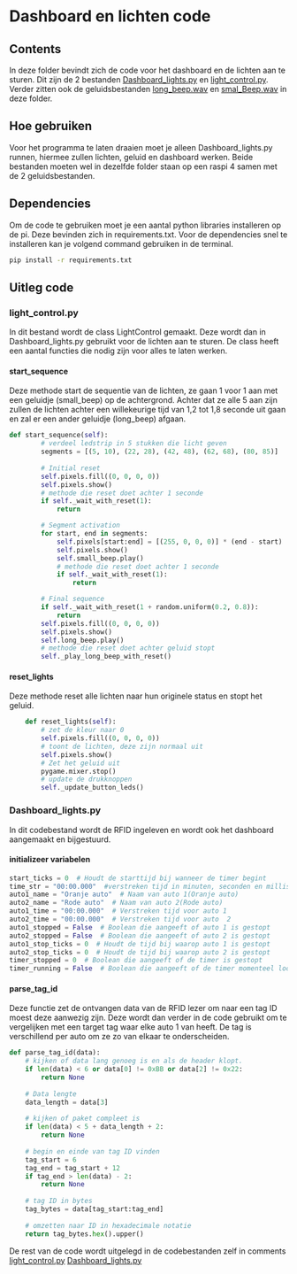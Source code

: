 # Dashboard en lichten code

## Contents

In deze folder bevindt zich de code voor het dashboard en de lichten aan te sturen. Dit zijn de 2 bestanden [Dashboard_lights.py](Dashboard_lights.py) en [light_control.py](./light_control.py).
Verder zitten ook de geluidsbestanden [long_beep.wav](./long_beep.wav) en [smal_Beep.wav](smal_Beep.wav) in deze folder.

## Hoe gebruiken

Voor het programma te laten draaien moet je alleen Dashboard_lights.py runnen, hiermee zullen lichten, geluid en dashboard werken.
Beide bestanden moeten wel in dezelfde folder staan op een raspi 4 samen met de 2 geluidsbestanden.

## Dependencies

Om de code te gebruiken moet je een aantal python libraries installeren op de pi. Deze bevinden zich in requirements.txt.
Voor de dependencies snel te installeren kan je volgend command gebruiken in de terminal.

```bash
pip install -r requirements.txt
```

## Uitleg code

### light_control.py

In dit bestand wordt de class LightControl gemaakt. Deze wordt dan in Dashboard_lights.py gebruikt voor de lichten aan te sturen.
De class heeft een aantal functies die nodig zijn voor alles te laten werken.

#### start_sequence

Deze methode start de sequentie van de lichten, ze gaan 1 voor 1 aan met een geluidje (small_beep) op de achtergrond. Achter dat ze alle 5 aan zijn zullen de lichten achter een willekeurige tijd van 1,2 tot 1,8 seconde uit gaan en zal er een ander geluidje (long_beep) afgaan.

```python
def start_sequence(self):
        # verdeel ledstrip in 5 stukken die licht geven
        segments = [(5, 10), (22, 28), (42, 48), (62, 68), (80, 85)]
        
        # Initial reset
        self.pixels.fill((0, 0, 0, 0))
        self.pixels.show()
        # methode die reset doet achter 1 seconde
        if self._wait_with_reset(1):
            return

        # Segment activation
        for start, end in segments:
            self.pixels[start:end] = [(255, 0, 0, 0)] * (end - start)
            self.pixels.show()
            self.small_beep.play()
            # methode die reset doet achter 1 seconde
            if self._wait_with_reset(1):
                return

        # Final sequence
        if self._wait_with_reset(1 + random.uniform(0.2, 0.8)):
            return
        self.pixels.fill((0, 0, 0, 0))
        self.pixels.show()
        self.long_beep.play()
        # methode die reset doet achter geluid stopt
        self._play_long_beep_with_reset()
```

#### reset_lights

Deze methode reset alle lichten naar hun originele status en stopt het geluid.

```python
    def reset_lights(self):
        # zet de kleur naar 0
        self.pixels.fill((0, 0, 0, 0))
        # toont de lichten, deze zijn normaal uit
        self.pixels.show()
        # Zet het geluid uit
        pygame.mixer.stop()
        # update de drukknoppen
        self._update_button_leds()
```

### Dashboard_lights.py

In dit codebestand wordt de RFID ingeleven en wordt ook het dashboard aangemaakt en bijgestuurd.

#### initializeer variabelen

```python
start_ticks = 0  # Houdt de starttijd bij wanneer de timer begint
time_str = "00:00.000"  #verstreken tijd in minuten, seconden en milliseconden
auto1_name = "Oranje auto"  # Naam van auto 1(Oranje auto)
auto2_name = "Rode auto"  # Naam van auto 2(Rode auto)
auto1_time = "00:00.000"  # Verstreken tijd voor auto 1
auto2_time = "00:00.000"  # Verstreken tijd voor auto  2
auto1_stopped = False  # Boolean die aangeeft of auto 1 is gestopt
auto2_stopped = False  # Boolean die aangeeft of auto 2 is gestopt
auto1_stop_ticks = 0  # Houdt de tijd bij waarop auto 1 is gestopt
auto2_stop_ticks = 0  # Houdt de tijd bij waarop auto 2 is gestopt
timer_stopped = 0  # Boolean die aangeeft of de timer is gestopt
timer_running = False  # Boolean die aangeeft of de timer momenteel loopt
```

#### parse_tag_id

Deze functie zet de ontvangen data van de RFID lezer om naar een tag ID moest deze aanwezig zijn. Deze wordt dan verder in de code gebruikt om te vergelijken met een target tag waar elke auto 1 van heeft. De tag is verschillend per auto om ze zo van elkaar te onderscheiden.

```python
def parse_tag_id(data):
    # kijken of data lang genoeg is en als de header klopt.
    if len(data) < 6 or data[0] != 0xBB or data[2] != 0x22:
        return None
    
    # Data lengte
    data_length = data[3]
    
    # kijken of paket compleet is
    if len(data) < 5 + data_length + 2:
        return None
    
    # begin en einde van tag ID vinden
    tag_start = 6
    tag_end = tag_start + 12
    if tag_end > len(data) - 2:
        return None
    
    # tag ID in bytes
    tag_bytes = data[tag_start:tag_end]
    
    # omzetten naar ID in hexadecimale notatie
    return tag_bytes.hex().upper()
```

De rest van de code wordt uitgelegd in de codebestanden zelf in comments
[light_control.py](light_control.py)
[Dashboard_lights.py](Dashboard_lights.py)
